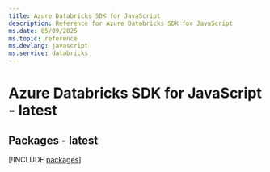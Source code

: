```yaml
---
title: Azure Databricks SDK for JavaScript
description: Reference for Azure Databricks SDK for JavaScript
ms.date: 05/09/2025
ms.topic: reference
ms.devlang: javascript
ms.service: databricks
---
```

# Azure Databricks SDK for JavaScript - latest
## Packages - latest
[!INCLUDE [packages](databricks-index.md)]